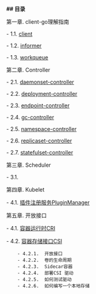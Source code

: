 **## 目录**

第一章. client-go理解指南

  \- 1.1. [client](/client-go/study-client.md)

  \- 1.2. [informer](/client-go/informer.md)

  \- 1.3. [workqueue](/client-go/workqueue.md)

第二章. Controller

  \- 2.1. [daemonset-controller](/controller/daemonset-controller.md)

  \- 2.2. [deployment-controller](/controller/deployment-controller.md)

  \- 2.3. [endpoint-controller](/controller/endpoint-controller.md)

  \- 2.4. [gc-controller](/controller/gc-controller.md)

  \- 2.5. [namespace-controller](/controller/namespace-controller.md)

  \- 2.6. [replicaset-controller](/controller/replicaset-controller.md)

  \- 2.7. [statefulset-controller](/controller/statefulset-controller.md)

第三章. Scheduler

  \- 3.1. 

第四章. Kubelet

  \- 4.1. [插件注册服务PluginManager](/kubelet/pluginmanager.md)

第五章. 开放接口

  \- 4.1.  [容器运行时CRI](/开放接口/CRI.md)

  \- 4.2.  [容器存储接口CSI](/开放接口/CSI.md)

		- 4.2.1.  开放接口
		- 4.2.2.  卷的生命周期
		- 4.2.3.  Sidecar容器
		- 4.2.4.  部署CSI 驱动
		- 4.2.5.  如何测试驱动
		- 4.2.6.  如何编写一个本地存储





